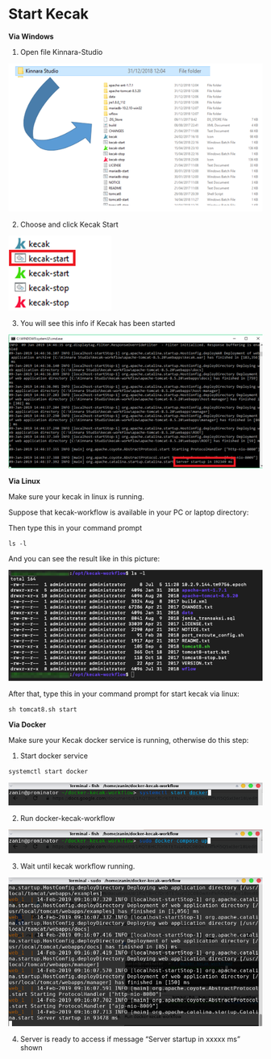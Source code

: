 # Start Kecak

**Via Windows**

1. Open file Kinnara-Studio

<img src="https://raw.githubusercontent.com/kinnara-digital-studio/kecak-workflow/master/docs/assets/startKecak.png" alt="startKecak" />

2. Choose and click Kecak Start

<img src="https://raw.githubusercontent.com/kinnara-digital-studio/kecak-workflow/master/docs/assets/kecak-start.png" alt="kecak-start" />

3. You will see this info if Kecak has been started

<img src="https://raw.githubusercontent.com/kinnara-digital-studio/kecak-workflow/master/docs/assets/information-kecak-start.png" alt="startKecakInfo" />

**Via Linux**

Make sure your kecak in linux is running.

Suppose that kecak-workflow is available in your PC or laptop directory:

Then type this in your command prompt
```
ls -l
```
And you can see the result like in this picture:

<img src="https://raw.githubusercontent.com/kinnara-digital-studio/kecak-workflow/master/docs/assets/startKecak_linux1.png" alt="startKecak_linux" />

After that, type this in your command prompt for start kecak via linux:

```
sh tomcat8.sh start
```

**Via Docker**

Make sure your Kecak docker service is running, otherwise do this step:

1. Start docker service

```html
systemctl start docker
```
<img src="https://raw.githubusercontent.com/kinnara-digital-studio/kecak-workflow/master/docs/assets/docker-linux2.png" alt="docker linux" />

2. Run docker-kecak-workflow

<img src="https://raw.githubusercontent.com/kinnara-digital-studio/kecak-workflow/master/docs/assets/docker-linux3.png" alt="docker linux" />

3. Wait until kecak workflow running.
<img src="https://raw.githubusercontent.com/kinnara-digital-studio/kecak-workflow/master/docs/assets/docker-linux4.png" alt="docker linux" />

4. Server is ready to access if message “Server startup in xxxxx ms” shown
